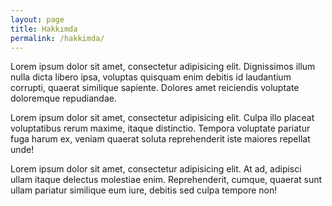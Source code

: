 ```yaml
---
layout: page
title: Hakkımda
permalink: /hakkimda/
---
```


Lorem ipsum dolor sit amet, consectetur adipisicing elit. Dignissimos illum nulla dicta libero ipsa, voluptas quisquam enim debitis id laudantium corrupti, quaerat similique sapiente. Dolores amet reiciendis voluptate doloremque repudiandae.

Lorem ipsum dolor sit amet, consectetur adipisicing elit. Culpa illo placeat voluptatibus rerum maxime, itaque distinctio. Tempora voluptate pariatur fuga harum ex, veniam quaerat soluta reprehenderit iste maiores repellat unde!

Lorem ipsum dolor sit amet, consectetur adipisicing elit. At ad, adipisci ullam itaque delectus molestiae enim. Reprehenderit, cumque, quaerat sunt ullam pariatur similique eum iure, debitis sed culpa tempore non!
